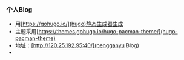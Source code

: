 ### 个人Blog
- 用[https://gohugo.io/](hugo)静态生成器生成
- 主题采用[https://themes.gohugo.io/hugo-pacman-theme/](hugo-pacman-theme)
- 地址：[http://120.25.192.95:40/](pengganyu Blog)
- 
